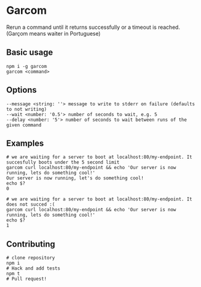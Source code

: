 Garcom
===

Rerun a command until it returns successfully or a timeout is reached. (Garçom means waiter in Portuguese)

Basic usage
---

```shell
npm i -g garcom
garcom <command>
```

Options
---

```shell
--message <string: ''> message to write to stderr on failure (defaults to not writing)
--wait <number: '0.5'> number of seconds to wait, e.g. 5
--delay <number: '5'> number of seconds to wait between runs of the given command
```


Examples
---

```shell
# we are waiting for a server to boot at localhost:80/my-endpoint. It succesfully boots under the 5 second limit
garcom curl localhost:80/my-endpoint && echo 'Our server is now running, lets do something cool!'
Our server is now running, let's do something cool!
echo $?
0

# we are waiting for a server to boot at localhost:80/my-endpoint. It does not succed :(
garcom curl localhost:80/my-endpoint && echo 'Our server is now running, lets do something cool!'
echo $?
1
```

Contributing
---

```shell
# clone repository
npm i
# Hack and add tests
npm t
# Pull request!
```
